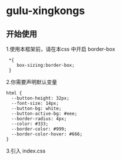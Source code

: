 # gulu-xingkongs

## 开始使用

1.使用本框架前，请在本css 中开启 border-box

     *{
        box-sizing:border-box;
     }


2.你需要声明默认变量

    html {
      --button-height: 32px;
      --font-size: 14px;
      --button-bg: white;
      --button-active-bg: #eee;
      --border-radius: 4px;
      --color: #333;
      --border-color: #999;
      --border-color-hover: #666;
    }


3.引入 index.css




